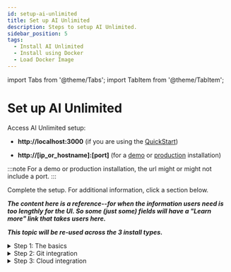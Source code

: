 ```yaml
---
id: setup-ai-unlimited
title: Set up AI Unlimited
description: Steps to setup AI Unlimited.
sidebar_position: 5
tags:
  - Install AI Unlimited
  - Install using Docker
  - Load Docker Image
---
```

import Tabs from '@theme/Tabs';
import TabItem from '@theme/TabItem';

# Set up AI Unlimited

Access AI Unlimited setup:

- **http://localhost:3000** (if you are using the [QuickStart](/docs/install-ai-unlimited/quickstart/index.md))

- **http://[ip_or_hostname]:[port]** (for a [demo](/docs/install-ai-unlimited/demo/index.md) or [production](/docs/install-ai-unlimited/production/index.md) installation)

:::note
For a demo or production installation, the url might or might not include a port.
:::

Complete the setup. For additional information, click a section below. 

***The content here is a reference--for when the information users need is too lengthly for the UI. So some (just some) fields will have a "Learn more" link that takes users here.***

***This topic will be re-used across the 3 install types.***


<details>

<summary>Step 1: The basics</summary>

**Network type**

**TLS**

</details>

<details>

<summary>Step 2: Git integration</summary>

**OAuth app**

(Brief explanation of what it is, and link to the Git article and the our topic on creating the app. But make the UI more self-evident first.)

(Then brief explanation of the authentication process--what's happening.)

</details>

<details>

<summary>Step 3: Cloud integration</summary>



<Tabs>
<TabItem value="aws1" label="AWS">

**IAM role**

[if we create it, it's only for the cluster but if they create it must be wide enough for all clusters - see 11:00 in 3/5 meeting]

**Resource tags**
See [link text](https://docs.aws.amazon.com/tag-editor/latest/userguide/tagging.html)

</TabItem>
<TabItem value="azure" label="Azure">
Add Azure fields
  
</TabItem>
</Tabs>

</details>



